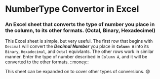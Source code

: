 # NumberType Convertor in Excel

### An Excel sheet that converts the type of number you place in the column, to its other formats. (Octal, Binary, Hexadecimel)

This Excel sheet is simple, but very useful. 
The first row that begins with `Decimal` will convert the ***Decimal Number*** you place in **`Column A`** into its `Binary`, `Hexadecimal`, and `Octal` equivlants.
The other rows work in similar manner. Enter the type of number described in `Column A`, and it will be converted to the other formats. ::money::

This sheet can be expanded on to cover other types of conversions.
😄
